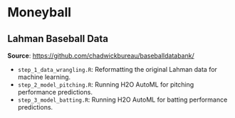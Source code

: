 # Moneyball


## Lahman Baseball Data

**Source**: https://github.com/chadwickbureau/baseballdatabank/


- `step_1_data_wrangling.R`: Reformatting the original Lahman data for machine learning.
- `step_2_model_pitching.R`: Running H2O AutoML for pitching performance predictions.
- `step_3_model_batting.R`: Running H2O AutoML for batting performance predictions.

